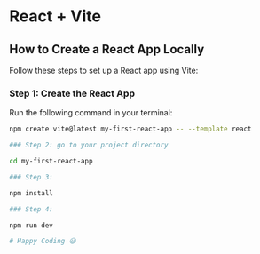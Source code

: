 # React + Vite

## How to Create a React App Locally

Follow these steps to set up a React app using Vite:

### Step 1: Create the React App
Run the following command in your terminal:
```bash
npm create vite@latest my-first-react-app -- --template react

### Step 2: go to your project directory

cd my-first-react-app

### Step 3:

npm install

### Step 4:

npm run dev

# Happy Coding 😃
